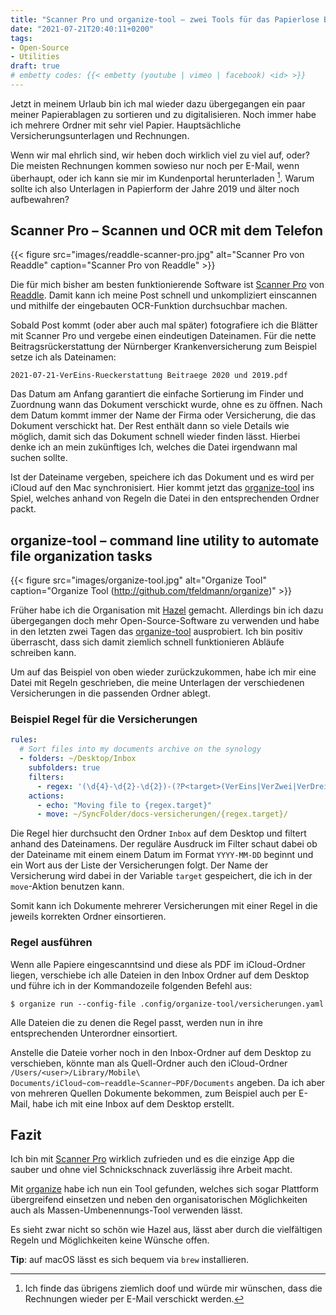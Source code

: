 ```yaml
---
title: "Scanner Pro und organize-tool – zwei Tools für das Papierlose Büro"
date: "2021-07-21T20:40:11+0200"
tags:
- Open-Source
- Utilities
draft: true
# embetty codes: {{< embetty (youtube | vimeo | facebook) <id> >}}
---
```


Jetzt in meinem Urlaub bin ich mal wieder dazu übergegangen ein paar meiner Papierablagen zu sortieren und zu digitalisieren. Noch immer habe ich mehrere Ordner mit sehr viel Papier. Hauptsächliche Versicherungsunterlagen und Rechnungen.

Wenn wir mal ehrlich sind, wir heben doch wirklich viel zu viel auf, oder? Die meisten Rechnungen kommen sowieso nur noch per E-Mail, wenn überhaupt, oder ich kann sie mir im Kundenportal herunterladen [^1]. Warum sollte ich also Unterlagen in Papierform der Jahre 2019 und älter noch aufbewahren?

## Scanner Pro – Scannen und OCR mit dem Telefon

{{< figure src="images/readdle-scanner-pro.jpg" alt="Scanner Pro von Readdle" caption="Scanner Pro von Readdle" >}}

Die für mich bisher am besten funktionierende Software ist [Scanner Pro] von [Readdle](https://readdle.com/). Damit kann ich meine Post schnell und unkompliziert einscannen und mithilfe der eingebauten OCR-Funktion durchsuchbar machen.

Sobald Post kommt (oder aber auch mal später) fotografiere ich die Blätter mit Scanner Pro und vergebe einen eindeutigen Dateinamen. Für die nette Beitragsrückerstattung der Nürnberger Krankenversicherung zum Beispiel setze ich als Dateinamen:

`2021-07-21-VerEins-Rueckerstattung Beitraege 2020 und 2019.pdf`

Das Datum am Anfang garantiert die einfache Sortierung im Finder und Zuordnung wann das Dokument verschickt wurde, ohne es zu öffnen. Nach dem Datum kommt immer der Name der Firma oder Versicherung, die das Dokument verschickt hat. Der Rest enthält dann so viele Details wie möglich, damit sich das Dokument schnell wieder finden lässt. Hierbei denke ich an mein zukünftiges Ich, welches die Datei irgendwann mal suchen sollte.

Ist der Dateiname vergeben, speichere ich das Dokument und es wird per iCloud auf den Mac synchronisiert. Hier kommt jetzt das [organize-tool] ins Spiel, welches anhand von Regeln die Datei in den entsprechenden Ordner packt.

## organize-tool – command line utility to automate file organization tasks

{{< figure src="images/organize-tool.jpg" alt="Organize Tool" caption="Organize Tool (http://github.com/tfeldmann/organize)" >}}

Früher habe ich die Organisation mit [Hazel] gemacht. Allerdings bin ich dazu übergegangen doch mehr Open-Source-Software zu verwenden und habe in den letzten zwei Tagen das [organize-tool] ausprobiert. Ich bin positiv überrascht, dass sich damit ziemlich schnell funktionieren Abläufe schreiben kann.

Um auf das Beispiel von oben wieder zurückzukommen, habe ich mir eine Datei mit Regeln geschrieben, die meine Unterlagen der verschiedenen Versicherungen in die passenden Ordner ablegt.

### Beispiel Regel für die Versicherungen

```Yaml
rules:
  # Sort files into my documents archive on the synology
  - folders: ~/Desktop/Inbox
    subfolders: true
    filters:
      - regex: '(\d{4}-\d{2}-\d{2})-(?P<target>(VerEins|VerZwei|VerDrei))-'
    actions:
      - echo: "Moving file to {regex.target}"
      - move: ~/SyncFolder/docs-versicherungen/{regex.target}/

```

Die Regel hier durchsucht den Ordner `Inbox` auf dem Desktop und filtert anhand des Dateinamens. Der reguläre Ausdruck im Filter schaut dabei ob der Dateiname mit einem einem Datum im Format `YYYY-MM-DD` beginnt und ein Wort aus der Liste der Versicherungen folgt. Der Name der Versicherung wird dabei in der Variable `target` gespeichert, die ich in der `move`-Aktion benutzen kann.

Somit kann ich Dokumente mehrerer Versicherungen mit einer Regel in die jeweils korrekten Ordner einsortieren.

### Regel ausführen

Wenn alle Papiere eingescanntsind und diese als PDF im iCloud-Ordner liegen, verschiebe ich alle Dateien in den Inbox Ordner auf dem Desktop und führe ich in der Kommandozeile folgenden Befehl aus:

`$ organize run --config-file .config/organize-tool/versicherungen.yaml`

Alle Dateien die zu denen die Regel passt, werden nun in ihre entsprechenden Unterordner einsortiert.

Anstelle die Dateie vorher noch in den Inbox-Ordner auf dem Desktop zu verschieben, könnte man als Quell-Ordner auch den iCloud-Ordner `/Users/<user>/Library/Mobile\ Documents/iCloud~com~readdle~Scanner~PDF/Documents` angeben. Da ich aber von mehreren Quellen Dokumente bekommen, zum Beispiel auch per E-Mail, habe ich mit eine Inbox auf dem Desktop erstellt.

## Fazit

Ich bin mit [Scanner Pro] wirklich zufrieden und es die einzige App die sauber und ohne viel Schnickschnack zuverlässig ihre Arbeit macht.

Mit [organize][organize-tool] habe ich nun ein Tool gefunden, welches sich sogar Plattform übergreifend einsetzen und neben den organisatorischen Möglichkeiten auch als Massen-Umbenennungs-Tool verwenden lässt.

Es sieht zwar nicht so schön wie Hazel aus, lässt aber durch die vielfältigen Regeln und Möglichkeiten keine Wünsche offen.

**Tip**: auf macOS lässt es sich bequem via `brew` installieren.

<!--more-->

[^1]: Ich finde das übrigens ziemlich doof und würde mir wünschen, dass die Rechnungen wieder per E-Mail verschickt werden.

[Scanner Pro]: https://readdle.com/scannerpro
[organize-tool]: https://github.com/tfeldmann/organize
[Hazel]: https://www.noodlesoft.com/